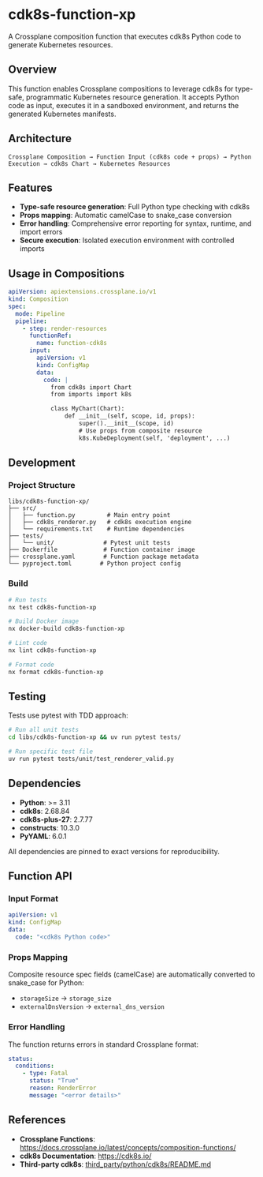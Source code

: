 # cdk8s-function-xp

A Crossplane composition function that executes cdk8s Python code to generate Kubernetes resources.

## Overview

This function enables Crossplane compositions to leverage cdk8s for type-safe, programmatic Kubernetes resource generation. It accepts Python code as input, executes it in a sandboxed environment, and returns the generated Kubernetes manifests.

## Architecture

```
Crossplane Composition → Function Input (cdk8s code + props) → Python Execution → cdk8s Chart → Kubernetes Resources
```

## Features

- **Type-safe resource generation**: Full Python type checking with cdk8s
- **Props mapping**: Automatic camelCase to snake_case conversion
- **Error handling**: Comprehensive error reporting for syntax, runtime, and import errors
- **Secure execution**: Isolated execution environment with controlled imports

## Usage in Compositions

```yaml
apiVersion: apiextensions.crossplane.io/v1
kind: Composition
spec:
  mode: Pipeline
  pipeline:
    - step: render-resources
      functionRef:
        name: function-cdk8s
      input:
        apiVersion: v1
        kind: ConfigMap
        data:
          code: |
            from cdk8s import Chart
            from imports import k8s

            class MyChart(Chart):
                def __init__(self, scope, id, props):
                    super().__init__(scope, id)
                    # Use props from composite resource
                    k8s.KubeDeployment(self, 'deployment', ...)
```

## Development

### Project Structure

```
libs/cdk8s-function-xp/
├── src/
│   ├── function.py         # Main entry point
│   ├── cdk8s_renderer.py   # cdk8s execution engine
│   └── requirements.txt    # Runtime dependencies
├── tests/
│   └── unit/              # Pytest unit tests
├── Dockerfile             # Function container image
├── crossplane.yaml        # Function package metadata
└── pyproject.toml        # Python project config
```

### Build

```bash
# Run tests
nx test cdk8s-function-xp

# Build Docker image
nx docker-build cdk8s-function-xp

# Lint code
nx lint cdk8s-function-xp

# Format code
nx format cdk8s-function-xp
```

## Testing

Tests use pytest with TDD approach:

```bash
# Run all unit tests
cd libs/cdk8s-function-xp && uv run pytest tests/

# Run specific test file
uv run pytest tests/unit/test_renderer_valid.py
```

## Dependencies

- **Python**: >= 3.11
- **cdk8s**: 2.68.84
- **cdk8s-plus-27**: 2.7.77
- **constructs**: 10.3.0
- **PyYAML**: 6.0.1

All dependencies are pinned to exact versions for reproducibility.

## Function API

### Input Format

```yaml
apiVersion: v1
kind: ConfigMap
data:
  code: "<cdk8s Python code>"
```

### Props Mapping

Composite resource spec fields (camelCase) are automatically converted to snake_case for Python:

- `storageSize` → `storage_size`
- `externalDnsVersion` → `external_dns_version`

### Error Handling

The function returns errors in standard Crossplane format:

```yaml
status:
  conditions:
    - type: Fatal
      status: "True"
      reason: RenderError
      message: "<error details>"
```

## References

- **Crossplane Functions**: https://docs.crossplane.io/latest/concepts/composition-functions/
- **cdk8s Documentation**: https://cdk8s.io/
- **Third-party cdk8s**: [third_party/python/cdk8s/README.md](../../third_party/python/cdk8s/README.md)
